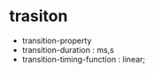 # trasiton

- transition-property
- transition-duration : ms,s
- transition-timing-function : linear;
